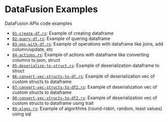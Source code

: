 # DataFusion Examples
DataFusion APIs code examples

- [`01-create-df.rs`](01-create-df.rs): Example of creating dataframe
- [`02-query-df.rs`](02-query-df.rs): Example of quering dataframe
- [`03-ops-with-df.rs`](03-ops-with-df.rs): Example of operations with dataframe like joins, add column/update, etc
- [`04-actions.rs`](04-actions.rs): Example of actions with dataframe like converting columns to json, struct
- [`05-deserialize-to-struct.rs`](05-deserialize-to-struct.rs): Example of deserialization dataframe to struct
- [`06-convert-vec-structs-to-df.rs`](06-convert-vec-structs-to-df.rs): Example of deserialization vec of custom structs to dataframe 
- [`07-convert-vec-structs-to-df2.rs`](07-convert-vec-structs-to-df2.rs): Example of deserialization vec of custom structs to dataframe 
- [`08-convert-vec-structs-to-df2.rs`](08-convert-vec-structs-to-df.rs): Example of deserialization vec of custom structs to dataframe using trait
- [`09-algos.rs`](09-algos.rs): Example of algorithms (round-robin, random, least values) using sql
